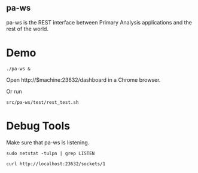 pa-ws
-----

pa-ws is the REST interface between Primary Analysis applications and the rest of the world.

Demo
====

    ./pa-ws &

Open http://$machine:23632/dashboard in a Chrome browser.

Or run

    src/pa-ws/test/rest_test.sh


Debug Tools
===========

Make sure that pa-ws is listening.

    sudo netstat -tulpn | grep LISTEN

    curl http://localhost:23632/sockets/1

